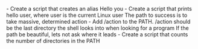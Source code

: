 <o> - Create a script that creates an alias
Hello you - Create a script that prints hello user, where user is the current Linux user
The path to success is to take massive, determined action - Add /action to the PATH. /action should be the last directory the shell looks into when looking for a program
If the path be beautiful, lets not ask where it leads - Create a script that counts the number of directories in the PATH
